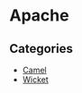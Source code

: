 # Apache

## Categories

* [Camel](/recipes/org/apache/camel)
* [Wicket](/recipes/org/apache/wicket)


